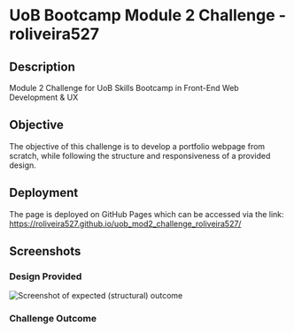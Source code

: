 # UoB Bootcamp Module 2 Challenge - roliveira527
## Description
Module 2 Challenge for UoB Skills Bootcamp in Front-End Web Development &amp; UX

## Objective
The objective of this challenge is to develop a portfolio webpage from scratch, while following the structure and responsiveness of a provided design.

## Deployment
The page is deployed on GitHub Pages which can be accessed via the link: https://roliveira527.github.io/uob_mod2_challenge_roliveira527/

## Screenshots

### Design Provided
![Screenshot of expected (structural) outcome](assets/images/02-challenge-design.png)

### Challenge Outcome
